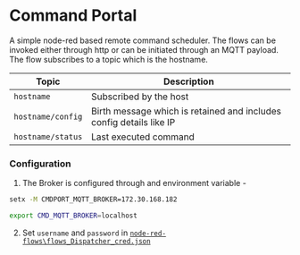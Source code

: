 # Command Portal
A simple node-red based remote command scheduler. The flows can be invoked either through http or can be initiated through an MQTT payload. The flow subscribes to a topic which is the hostname. 

|Topic|Description|
|----|-----------|
|`hostname`| Subscribed by the host | 
| `hostname/config` | Birth message which is retained and includes config details like IP |
| `hostname/status` | Last executed command | 
  

### Configuration 
1.  The Broker is configured through and environment variable - 

  ```cmd
  setx -M CMDPORT_MQTT_BROKER=172.30.168.182
  ```

  ```sh
  export CMD_MQTT_BROKER=localhost
  ```
  
2. Set `username` and `password` in [`node-red-flows\flows_Dispatcher_cred.json`](node-red-flows\flows_Dispatcher_cred.json)
